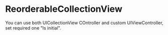 # ReorderableCollectionView

You can use both UICollectionView COntroller and custom UIViewController, set required one "Is initial".

